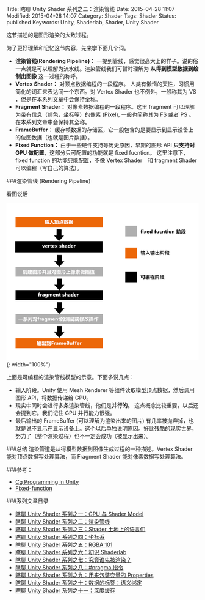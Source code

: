 Title: 瞎聊 Unity Shader 系列之二：渲染管线
Date: 2015-04-28 11:07
Modified: 2015-04-28 14:07
Category: Shader
Tags: Shader
Status: published
Keywords: Unity, Shaderlab, Shader, Unity Shader

这节描述的是图形渲染的大致过程。

为了更好理解和记忆这节内容，先来学下面几个词。

- **渲染管线(Rendering Pipeline)：** 一提到管线，感觉很高大上的样子。说的俗一点就是可以理解为流水线。渲染管线我们可暂时理解为 **从得到模型数据到绘制出图像** 这一过程的称呼。
- **Vertex Shader：** 对顶点数据编程的一段程序。 人类有懒惰的天性，习惯用简化的词汇来表达同一个东西。对 Vertex Shader 也不例外，一般称其为 VS ，但是在本系列文章中会保持全称。
- **Fragment Shader：** 对像素数据编程的一段程序。这里 fragment 可以理解为带有信息（颜色，坐标等）的像素 (Pixel), 一般也简称其为 FS 或者 PS 。 在本系列文章中会保持其全称。
- **FrameBuffer：** 缓存帧数据的存储区，它一般包含的是要显示到显示设备上的位图数据（也就是图片数据）。
- **Fixed Function：** 由于一些硬件支持等历史原因，早期的图形 API  **只支持对 GPU 做配置**，这部分只可配置的功能就是 fixed fucntion。
这里注意下，fixed function 的功能只能配置，不像 Vertex Shader　和 fragment Shader 可以编程（写自己的算法）。


###渲染管线 (Rendering Pipeline)

看图说话

![2.renderingpipeline.jpg](images/Shader/2/rendering-pipeline.jpg){: width="100%"}

上面是可编程的渲染管线模型的示意。下面多说几点：

 - 输入阶段。Unity 使用 Mesh Renderer 等组件读取模型顶点数据，然后调用图形 API，将数据传递给 GPU。
 - 现实中同时会进行多条渲染管线，他们是**并行的**。 这点概念比较重要，以后还会提到它。我们记住 GPU 并行能力很强。
 - 最后输出的 FrameBuffer (可以理解为渲染出来的图片) 有几率被抛弃掉，也就是说不显示在显示设备上。这个以后单独说明原因。好比残酷的现实世界，努力了（整个渲染过程）也不一定会成功（被显示出来）。


###总结
渲染管道是从得模型数据到图像生成过程的一种描述。Vertex Shader 能对顶点数据写处理算法，而 Fragment Shader 能对像素数据写处理算法。


###参考：
- [Cg Programming in Unity](http://en.wikibooks.org/wiki/Cg_Programming/Programmable_Graphics_Pipeline)
- [Fixed-function](http://en.wikipedia.org/wiki/Fixed-function)


###系列文章目录
- [瞎聊 Unity Shader 系列之一：GPU 与 Shader Model]({filename}/Shader_1.md)
- [瞎聊 Unity Shader 系列之二：渲染管线]({filename}/Shader_2.md)
- [瞎聊 Unity Shader 系列之三：Shader 土地上的语言们]({filename}/Shader_3.md)
- [瞎聊 Unity Shader 系列之四：坐标系]({filename}/Shader_4.md)
- [瞎聊 Unity Shader 系列之五：RGBA 101]({filename}/Shader_5.md)
- [瞎聊 Unity Shader 系列之六：初识 Shaderlab]({filename}/Shader_6.md)
- [瞎聊 Unity Shader 系列之七：究竟谁先被渲染？]({filename}/Shader_7.md)
- [瞎聊 Unity Shader 系列之八：#pragma 指令]({filename}/Shader_8.md)
- [瞎聊 Unity Shader 系列之九：用来包装变量的 Properties]({filename}/Shader_9.md)
- [瞎聊 Unity Shader 系列之十：数据的标签：语义绑定]({filename}/Shader_10.md)
- [瞎聊 Unity Shader 系列之十一：深度缓存]({filename}/Shader_11.md)